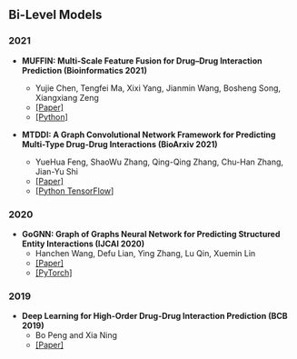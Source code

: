 ## Bi-Level Models
### 2021

- **MUFFIN: Multi-Scale Feature Fusion for Drug–Drug Interaction Prediction (Bioinformatics 2021)**
  - Yujie Chen, Tengfei Ma, Xixi Yang, Jianmin Wang, Bosheng Song, Xiangxiang Zeng
  - [[Paper]](https://academic.oup.com/bioinformatics/advance-article-abstract/doi/10.1093/bioinformatics/btab169/6171181?redirectedFrom=fulltext)
  - [[Python]](https://github.com/xzenglab/MUFFIN)

- **MTDDI: A Graph Convolutional Network Framework for Predicting Multi-Type Drug-Drug Interactions (BioArxiv 2021)**
  - YueHua Feng, ShaoWu Zhang, Qing-Qing Zhang, Chu-Han Zhang, Jian-Yu Shi
  - [[Paper]](https://www.researchsquare.com/article/rs-397281/v1)
  - [[Python TensorFlow]](https://github.com/NWPU-903PR/MTDDI/)

### 2020

- **GoGNN: Graph of Graphs Neural Network for Predicting Structured Entity Interactions (IJCAI 2020)**
  - Hanchen Wang, Defu Lian, Ying Zhang, Lu Qin, Xuemin Lin
  - [[Paper]](https://arxiv.org/pdf/2005.05537.pdf)
  - [[PyTorch]](https://github.com/Hanchen-Wang/GoGNN)

### 2019
- **Deep Learning for High-Order Drug-Drug Interaction Prediction (BCB 2019)**
  - Bo Peng and Xia Ning
  - [[Paper]](https://dl.acm.org/doi/10.1145/3307339.3342136)
